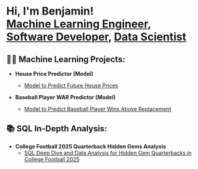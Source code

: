 <h1>Hi, I'm Benjamin! <br/><a href="https://www.linkedin.com/in/benjaminmartin432/">Machine Learning Engineer</a>, <a href="https://www.linkedin.com/in/benjaminmartin432/">Software Developer</a>, <a href="https://www.linkedin.com/in/benjaminmartin432/">Data Scientist</a></h1>

<h2>👨‍💻 Machine Learning Projects:</h2>

- <b>House Price Predictor (Model)</b>
  - [Model to Predict Future House Prices](https://github.com/Benmartin432/HousingPricePredictor.git)

- <b>Baseball Player WAR Predictor (Model)</b>
  - [Model to Predict Baseball Player Wins Above Replacement](https://github.com/Benmartin432/BaseballWARModel.git)


 <h2>📚 SQL In-Depth Analysis:</h2>
 
- <b>College Football 2025 Quarterback Hidden Gems Analysis</b>
  - [SQL Deep Dive and Data Analysis for Hidden Gem Quarterbacks in College Football 2025](https://github.com/Benmartin432/cfb_2025_quarterbacks_sql.git)
